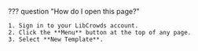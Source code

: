 ??? question "How do I open this page?"

    1. Sign in to your LibCrowds account.
    2. Click the **Menu** button at the top of any page.
    3. Select **New Template**.